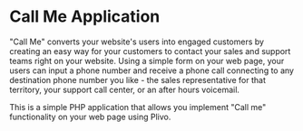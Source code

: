 # Call Me Application

"Call Me" converts your website's users into engaged customers by creating an easy way for your customers to contact your sales and support teams right on your website. Using a simple form on your web page, your users can input a phone number and receive a phone call connecting to any destination phone number you like - the sales representative for that territory, your support call center, or an after hours voicemail.

This is a simple PHP application that allows you implement "Call me" functionality on your web page using Plivo.
